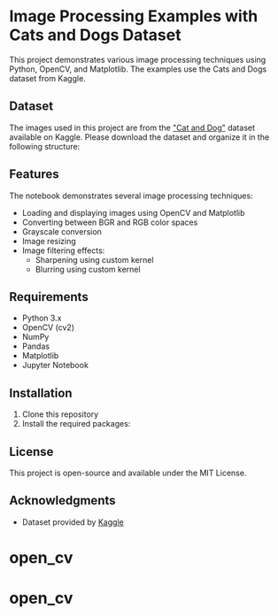 # Image Processing Examples with Cats and Dogs Dataset

This project demonstrates various image processing techniques using Python, OpenCV, and Matplotlib. The examples use the Cats and Dogs dataset from Kaggle.

## Dataset

The images used in this project are from the ["Cat and Dog"](https://www.kaggle.com/datasets/tongpython/cat-and-dog) dataset available on Kaggle. Please download the dataset and organize it in the following structure:

## Features

The notebook demonstrates several image processing techniques:

- Loading and displaying images using OpenCV and Matplotlib
- Converting between BGR and RGB color spaces
- Grayscale conversion
- Image resizing
- Image filtering effects:
  - Sharpening using custom kernel
  - Blurring using custom kernel

## Requirements

- Python 3.x
- OpenCV (cv2)
- NumPy
- Pandas
- Matplotlib
- Jupyter Notebook

## Installation

1. Clone this repository
2. Install the required packages:

## License

This project is open-source and available under the MIT License.

## Acknowledgments

- Dataset provided by [Kaggle](https://www.kaggle.com/datasets/tongpython/cat-and-dog)
# open_cv
# open_cv
